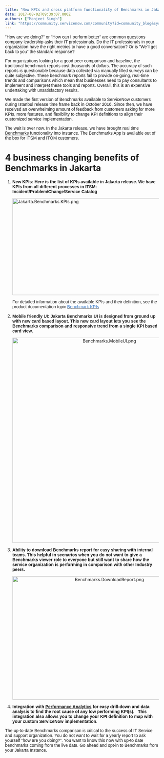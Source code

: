 ```yaml
---
title: "New KPIs and cross platform functionality of Benchmarks in Jakarta"
date: 2017-08-02T09:39:07.000Z
authors: ["Manjeet Singh"]
link: "https://community.servicenow.com/community?id=community_blog&sys_id=3b9dae69dbd0dbc01dcaf3231f9619f5"
---
```

<p><span style="font-family: Arial;">"How are we doing?" or "How can I perform better" are common questions company leadership asks their IT professionals. Do the IT professionals in your organization have the right metrics to have a good conversation? Or is "We'll get back to you" the standard response?</span></p><p></p><p><span style="font-family: Arial;">For organizations looking for a good peer comparison and baseline, the traditional benchmark reports cost thousands of dollars. The accuracy of such reports is questionable because data collected via manually filled surveys can be quite subjective. These benchmark reports fail to provide on-going, real-time trends and comparisons which mean that businesses need to pay consultants to implement and interpret these tools and reports. Overall, this is an expensive undertaking with unsatisfactory results.</span></p><p></p><p><span style="font-family: Arial;">We made the first version of Benchmarks available to ServiceNow customers during Istanbul release time frame back in October 2016. Since then, we have received an overwhelming amount of feedback from customers asking for more KPIs, more features, and flexibility to change KPI definitions to align their customized service implementation. </span></p><p></p><p><span style="font-family: Arial;">The wait is over now. In the Jakarta release, we have brought real time <a title="ocs.servicenow.com/bundle/jakarta-it-service-management/page/product/benchmarks/reference/r_Benchmarks.html" href="https://docs.servicenow.com/bundle/jakarta-it-service-management/page/product/benchmarks/reference/r_Benchmarks.html">Benchmarks</a> functionality into Instance. The Benchmarks App is available out of the box for ITSM and ITOM customers.</span></p><p></p><p></p><h1>4 business changing benefits of Benchmarks in Jakarta</h1><p></p><p></p><ol><li><span style="font-family: Arial;"><strong>New KPIs: Here is the list of KPIs available in Jakarta release. We have KPIs from all different processes in ITSM: Incident/Problem/Change/Service Catalog<br/></strong></span><p></p><p style="text-align: left;"><img   alt="Jakarta.Benchmarks.KPIs.png" class="image-5 jive-image" src="4d1d2fb9db54df04e9737a9e0f961924.iix" style="width: 620px; height: 316px; display: block; margin-left: auto; margin-right: auto;"/></p><p><span style="font-family: Arial;">For detailed information about the available KPIs and their definition, see the product documentation topic </span><a _jive_internal="true" href="https://docs.servicenow.com/bundle/jakarta-it-service-management/page/product/benchmarks/concept/c_BenchKPIConfig.html" style="padding: calc(12px + 0.35ex) 0 0;" target="_blank"><span style="font-size: 10.5pt; font-family: Arial; color: #3778c7; background: white;">Benchmark KPIs</span></a></p></li><li><span style="font-family: Arial;"><strong>Mobile friendly UI: Jakarta Benchmarks UI is designed from ground up with new card based layout. This new card layout lets you see the Benchmarks comparison and responsive trend from a single KPI based card view. <br/></strong></span><p></p><p></p><p style="text-align: center;"><img   alt="Benchmarks.MobileUI.png" class="image-6 jive-image" src="a5d15d02db10d7041dcaf3231f96198c.iix" style="width: 620px; height: 670px;"/></p><p></p></li><li><span style="font-family: Arial;"><strong>Ability to download Benchmarks report for easy sharing with internal teams. This helpful in scenarios when you do not want to give a Benchmarks viewer role to everyone but still want to share how the service organization is performing in comparison with other Industry peers.<br/></strong></span><p style="text-align: center;"><img   alt="Benchmarks.DownloadReport.png" class="image-7 jive-image" src="da30340adb98dfc03eb27a9e0f961973.iix" style="width: 620px; height: 403px;"/></p></li><li><span style="font-family: Arial;"><strong>Integration with <a title="ocs.servicenow.com/bundle/jakarta-performance-analytics-and-reporting/page/use/performance-analytics/reference/r_PALandingPage.html" href="https://docs.servicenow.com/bundle/jakarta-performance-analytics-and-reporting/page/use/performance-analytics/reference/r_PALandingPage.html">Performance Analytics</a> for easy drill-down and data analysis to find the root cause of any low performing KPI(s).   This integration also allows you to change your KPI definition to map with your custom ServiceNow implementation.<br/></strong></span></li></ol><p></p><p></p><p></p><p><span style="font-family: Arial;">The up-to-date Benchmarks comparison is critical to the success of IT Service and support organization. You do not want to wait for a yearly report to ask yourself "how are you doing?". You want to know this now with up-to date benchmarks coming from the live data. Go ahead and opt-in to Benchmarks from your Jakarta Instance.</span></p>